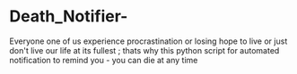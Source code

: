 # Death_Notifier-
Everyone one of us experience procrastination or losing hope to live or just don't live our life at its fullest ; thats why this python script for automated notification to remind you - you can die at any time  
